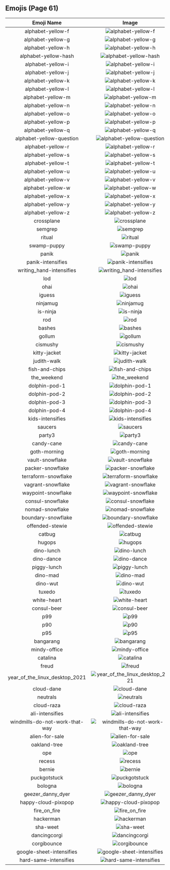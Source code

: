 
  ## Emojis (Page 61)
  |Emoji Name|Image|
  | :-: | :-: |
  |alphabet-yellow-f| ![alphabet-yellow-f](/output/alphabet-yellow-f.png)|
  |alphabet-yellow-g| ![alphabet-yellow-g](/output/alphabet-yellow-g.png)|
  |alphabet-yellow-h| ![alphabet-yellow-h](/output/alphabet-yellow-h.png)|
  |alphabet-yellow-hash| ![alphabet-yellow-hash](/output/alphabet-yellow-hash.png)|
  |alphabet-yellow-i| ![alphabet-yellow-i](/output/alphabet-yellow-i.png)|
  |alphabet-yellow-j| ![alphabet-yellow-j](/output/alphabet-yellow-j.png)|
  |alphabet-yellow-k| ![alphabet-yellow-k](/output/alphabet-yellow-k.png)|
  |alphabet-yellow-l| ![alphabet-yellow-l](/output/alphabet-yellow-l.png)|
  |alphabet-yellow-m| ![alphabet-yellow-m](/output/alphabet-yellow-m.png)|
  |alphabet-yellow-n| ![alphabet-yellow-n](/output/alphabet-yellow-n.png)|
  |alphabet-yellow-o| ![alphabet-yellow-o](/output/alphabet-yellow-o.png)|
  |alphabet-yellow-p| ![alphabet-yellow-p](/output/alphabet-yellow-p.png)|
  |alphabet-yellow-q| ![alphabet-yellow-q](/output/alphabet-yellow-q.png)|
  |alphabet-yellow-question| ![alphabet-yellow-question](/output/alphabet-yellow-question.png)|
  |alphabet-yellow-r| ![alphabet-yellow-r](/output/alphabet-yellow-r.png)|
  |alphabet-yellow-s| ![alphabet-yellow-s](/output/alphabet-yellow-s.png)|
  |alphabet-yellow-t| ![alphabet-yellow-t](/output/alphabet-yellow-t.png)|
  |alphabet-yellow-u| ![alphabet-yellow-u](/output/alphabet-yellow-u.png)|
  |alphabet-yellow-v| ![alphabet-yellow-v](/output/alphabet-yellow-v.png)|
  |alphabet-yellow-w| ![alphabet-yellow-w](/output/alphabet-yellow-w.png)|
  |alphabet-yellow-x| ![alphabet-yellow-x](/output/alphabet-yellow-x.png)|
  |alphabet-yellow-y| ![alphabet-yellow-y](/output/alphabet-yellow-y.png)|
  |alphabet-yellow-z| ![alphabet-yellow-z](/output/alphabet-yellow-z.png)|
  |crossplane| ![crossplane](/output/crossplane.png)|
  |semgrep| ![semgrep](/output/semgrep.png)|
  |ritual| ![ritual](/output/ritual.png)|
  |swamp-puppy| ![swamp-puppy](/output/swamp-puppy)|
  |panik| ![panik](/output/panik.png)|
  |panik-intensifies| ![panik-intensifies](/output/panik-intensifies.gif)|
  |writing_hand-intensifies| ![writing_hand-intensifies](/output/writing_hand-intensifies.gif)|
  |lod| ![lod](/output/lod.png)|
  |ohai| ![ohai](/output/ohai.jpg)|
  |iguess| ![iguess](/output/iguess.png)|
  |ninjamug| ![ninjamug](/output/ninjamug.png)|
  |is-ninja| ![is-ninja](/output/is-ninja.png)|
  |rod| ![rod](/output/rod.png)|
  |bashes| ![bashes](/output/bashes.gif)|
  |gollum| ![gollum](/output/gollum.png)|
  |cismushy| ![cismushy](/output/cismushy)|
  |kitty-jacket| ![kitty-jacket](/output/kitty-jacket.png)|
  |judith-walk| ![judith-walk](/output/judith-walk.png)|
  |fish-and-chips| ![fish-and-chips](/output/fish-and-chips.png)|
  |the_weekend| ![the_weekend](/output/the_weekend.png)|
  |dolphin-pod-1| ![dolphin-pod-1](/output/dolphin-pod-1.png)|
  |dolphin-pod-2| ![dolphin-pod-2](/output/dolphin-pod-2.png)|
  |dolphin-pod-3| ![dolphin-pod-3](/output/dolphin-pod-3.png)|
  |dolphin-pod-4| ![dolphin-pod-4](/output/dolphin-pod-4.png)|
  |kids-intensifies| ![kids-intensifies](/output/kids-intensifies.gif)|
  |saucers| ![saucers](/output/saucers.png)|
  |party3| ![party3](/output/party3.png)|
  |candy-cane| ![candy-cane](/output/candy-cane.png)|
  |goth-morning| ![goth-morning](/output/goth-morning.png)|
  |vault-snowflake| ![vault-snowflake](/output/vault-snowflake.png)|
  |packer-snowflake| ![packer-snowflake](/output/packer-snowflake.png)|
  |terraform-snowflake| ![terraform-snowflake](/output/terraform-snowflake.png)|
  |vagrant-snowflake| ![vagrant-snowflake](/output/vagrant-snowflake.png)|
  |waypoint-snowflake| ![waypoint-snowflake](/output/waypoint-snowflake.png)|
  |consul-snowflake| ![consul-snowflake](/output/consul-snowflake.png)|
  |nomad-snowflake| ![nomad-snowflake](/output/nomad-snowflake.png)|
  |boundary-snowflake| ![boundary-snowflake](/output/boundary-snowflake.png)|
  |offended-stewie| ![offended-stewie](/output/offended-stewie.gif)|
  |catbug| ![catbug](/output/catbug.gif)|
  |hugops| ![hugops](/output/hugops.png)|
  |dino-lunch| ![dino-lunch](/output/dino-lunch.gif)|
  |dino-dance| ![dino-dance](/output/dino-dance.gif)|
  |piggy-lunch| ![piggy-lunch](/output/piggy-lunch.gif)|
  |dino-mad| ![dino-mad](/output/dino-mad.gif)|
  |dino-wut| ![dino-wut](/output/dino-wut.gif)|
  |tuxedo| ![tuxedo](/output/tuxedo.png)|
  |white-heart| ![white-heart](/output/white-heart.png)|
  |consul-beer| ![consul-beer](/output/consul-beer.png)|
  |p99| ![p99](/output/p99.png)|
  |p90| ![p90](/output/p90.png)|
  |p95| ![p95](/output/p95.png)|
  |bangarang| ![bangarang](/output/bangarang.png)|
  |mindy-office| ![mindy-office](/output/mindy-office.png)|
  |catalina| ![catalina](/output/catalina.png)|
  |freud| ![freud](/output/freud.png)|
  |year_of_the_linux_desktop_2021| ![year_of_the_linux_desktop_2021](/output/year_of_the_linux_desktop_2021.png)|
  |cloud-dane| ![cloud-dane](/output/cloud-dane.png)|
  |neutrals| ![neutrals](/output/neutrals.png)|
  |cloud-raza| ![cloud-raza](/output/cloud-raza.png)|
  |ali-intensifies| ![ali-intensifies](/output/ali-intensifies.gif)|
  |windmills-do-not-work-that-way| ![windmills-do-not-work-that-way](/output/windmills-do-not-work-that-way)|
  |alien-for-sale| ![alien-for-sale](/output/alien-for-sale.png)|
  |oakland-tree| ![oakland-tree](/output/oakland-tree.gif)|
  |ope| ![ope](/output/ope.png)|
  |recess| ![recess](/output/recess.png)|
  |bernie| ![bernie](/output/bernie.png)|
  |puckgotstuck| ![puckgotstuck](/output/puckgotstuck.png)|
  |bologna| ![bologna](/output/bologna.png)|
  |geezer_danny_dyer| ![geezer_danny_dyer](/output/geezer_danny_dyer.jpg)|
  |happy-cloud-pixopop| ![happy-cloud-pixopop](/output/happy-cloud-pixopop.png)|
  |fire_on_fire| ![fire_on_fire](/output/fire_on_fire.gif)|
  |hackerman| ![hackerman](/output/hackerman.jpg)|
  |sha-weet| ![sha-weet](/output/sha-weet.gif)|
  |dancingcorgi| ![dancingcorgi](/output/dancingcorgi.gif)|
  |corgibounce| ![corgibounce](/output/corgibounce.gif)|
  |google-sheet-intensifies| ![google-sheet-intensifies](/output/google-sheet-intensifies.gif)|
  |hard-same-intensifies| ![hard-same-intensifies](/output/hard-same-intensifies.gif)|
  